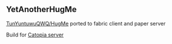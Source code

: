 ## YetAnotherHugMe

[TunYuntuwuQWQ/HugMe](https://github.com/TunYuntuwuQWQ/HugMe) ported to fabric client and paper server



Build for [Catopia server](https://github.com/MeowCraftMC)